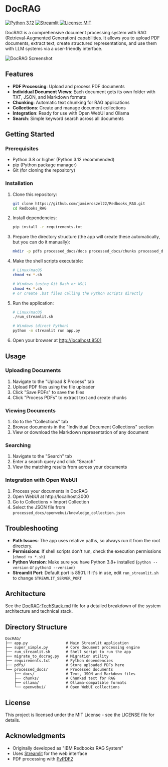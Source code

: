 # DocRAG

[![Python 3.12](https://img.shields.io/badge/python-3.12-blue.svg)](https://www.python.org/downloads/release/python-3120/)
[![Streamlit](https://img.shields.io/badge/Streamlit-1.27+-red.svg)](https://streamlit.io/)
[![License: MIT](https://img.shields.io/badge/License-MIT-yellow.svg)](https://opensource.org/licenses/MIT)

DocRAG is a comprehensive document processing system with RAG (Retrieval-Augmented Generation) capabilities. It allows you to upload PDF documents, extract text, create structured representations, and use them with LLM systems via a user-friendly interface.

![DocRAG Screenshot](docs/screenshot.png)

## Features

- **PDF Processing**: Upload and process PDF documents
- **Individual Document Views**: Each document gets its own folder with TXT, JSON, and Markdown formats
- **Chunking**: Automatic text chunking for RAG applications
- **Collections**: Create and manage document collections
- **Integration**: Ready for use with Open WebUI and Ollama
- **Search**: Simple keyword search across all documents

## Getting Started

### Prerequisites

- Python 3.8 or higher (Python 3.12 recommended)
- pip (Python package manager)
- Git (for cloning the repository)

### Installation

1. Clone this repository:
   ```bash
   git clone https://github.com/jamieroszel22/Redbooks_RAG.git
   cd Redbooks_RAG
   ```

2. Install dependencies:
   ```bash
   pip install -r requirements.txt
   ```

3. Prepare the directory structure (the app will create these automatically, but you can do it manually):
   ```bash
   mkdir -p pdfs processed_docs/docs processed_docs/chunks processed_docs/ollama processed_docs/openwebui
   ```

4. Make the shell scripts executable:
   ```bash
   # Linux/macOS
   chmod +x *.sh

   # Windows (using Git Bash or WSL)
   chmod +x *.sh
   # or create .bat files calling the Python scripts directly
   ```

5. Run the application:
   ```bash
   # Linux/macOS
   ./run_streamlit.sh

   # Windows (direct Python)
   python -m streamlit run app.py
   ```

6. Open your browser at [http://localhost:8501](http://localhost:8501)

## Usage

### Uploading Documents

1. Navigate to the "Upload & Process" tab
2. Upload PDF files using the file uploader
3. Click "Save PDFs" to save the files
4. Click "Process PDFs" to extract text and create chunks

### Viewing Documents

1. Go to the "Collections" tab
2. Browse documents in the "Individual Document Collections" section
3. View or download the Markdown representation of any document

### Searching

1. Navigate to the "Search" tab
2. Enter a search query and click "Search"
3. View the matching results from across your documents

### Integration with Open WebUI

1. Process your documents in DocRAG
2. Open WebUI at http://localhost:3000
3. Go to Collections > Import Collection
4. Select the JSON file from `processed_docs/openwebui/knowledge_collection.json`

## Troubleshooting

- **Path Issues**: The app uses relative paths, so always run it from the root directory.
- **Permissions**: If shell scripts don't run, check the execution permissions (`chmod +x *.sh`)
- **Python Version**: Make sure you have Python 3.8+ installed (`python --version` or `python3 --version`)
- **Streamlit Port**: Default port is 8501. If it's in use, edit `run_streamlit.sh` to change `STREAMLIT_SERVER_PORT`

## Architecture

See the [DocRAG-TechStack.md](DocRAG-TechStack.md) file for a detailed breakdown of the system architecture and technical stack.

## Directory Structure

```
DocRAG/
├── app.py                 # Main Streamlit application
├── super_simple.py        # Core document processing engine
├── run_streamlit.sh       # Shell script to run the app
├── migrate_to_docrag.py   # Migration utility
├── requirements.txt       # Python dependencies
├── pdfs/                  # Store uploaded PDFs here
└── processed_docs/        # Processed documents
    ├── docs/              # Text, JSON and Markdown files
    ├── chunks/            # Chunked text for RAG
    ├── ollama/            # Ollama-compatible formats
    └── openwebui/         # Open WebUI collections
```

## License

This project is licensed under the MIT License - see the LICENSE file for details.

## Acknowledgments

- Originally developed as "IBM Redbooks RAG System"
- Uses [Streamlit](https://streamlit.io/) for the web interface
- PDF processing with [PyPDF2](https://pypdf2.readthedocs.io/)
